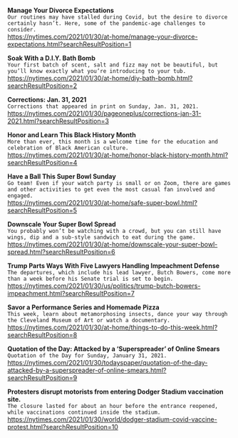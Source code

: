 **Manage Your Divorce Expectations**\
`Our routines may have stalled during Covid, but the desire to divorce certainly hasn’t. Here, some of the pandemic-age challenges to consider.`\
https://nytimes.com/2021/01/30/at-home/manage-your-divorce-expectations.html?searchResultPosition=1

**Soak With a D.I.Y. Bath Bomb**\
`Your first batch of scent, salt and fizz may not be beautiful, but you’ll know exactly what you’re introducing to your tub.`\
https://nytimes.com/2021/01/30/at-home/diy-bath-bomb.html?searchResultPosition=2

**Corrections: Jan. 31, 2021**\
`Corrections that appeared in print on Sunday, Jan. 31, 2021.`\
https://nytimes.com/2021/01/30/pageoneplus/corrections-jan-31-2021.html?searchResultPosition=3

**Honor and Learn This Black History Month**\
`More than ever, this month is a welcome time for the education and celebration of Black American culture.`\
https://nytimes.com/2021/01/30/at-home/honor-black-history-month.html?searchResultPosition=4

**Have a Ball This Super Bowl Sunday**\
`Go team! Even if your watch party is small or on Zoom, there are games and other activities to get even the most casual fan involved and engaged.`\
https://nytimes.com/2021/01/30/at-home/safe-super-bowl.html?searchResultPosition=5

**Downscale Your Super Bowl Spread**\
`You probably won’t be watching with a crowd, but you can still have wings, dip and a sub-style sandwich to eat during the game.`\
https://nytimes.com/2021/01/30/at-home/downscale-your-super-bowl-spread.html?searchResultPosition=6

**Trump Parts Ways With Five Lawyers Handling Impeachment Defense**\
`The departures, which include his lead lawyer, Butch Bowers, come more than a week before his Senate trial is set to begin.`\
https://nytimes.com/2021/01/30/us/politics/trump-butch-bowers-impeachment.html?searchResultPosition=7

**Savor a Performance Series and Homemade Pizza**\
`This week, learn about metamorphosing insects, dance your way through the Cleveland Museum of Art or watch a documentary.`\
https://nytimes.com/2021/01/30/at-home/things-to-do-this-week.html?searchResultPosition=8

**Quotation of the Day: Attacked by a ‘Superspreader’ of Online Smears**\
`Quotation of the Day for Sunday, January 31, 2021.`\
https://nytimes.com/2021/01/30/todayspaper/quotation-of-the-day-attacked-by-a-superspreader-of-online-smears.html?searchResultPosition=9

**Protesters disrupt motorists from entering Dodger Stadium vaccination site.**\
`The closure lasted for about an hour before the entrance reopened, while vaccinations continued inside the stadium.`\
https://nytimes.com/2021/01/30/world/dodger-stadium-covid-vaccine-protest.html?searchResultPosition=10

